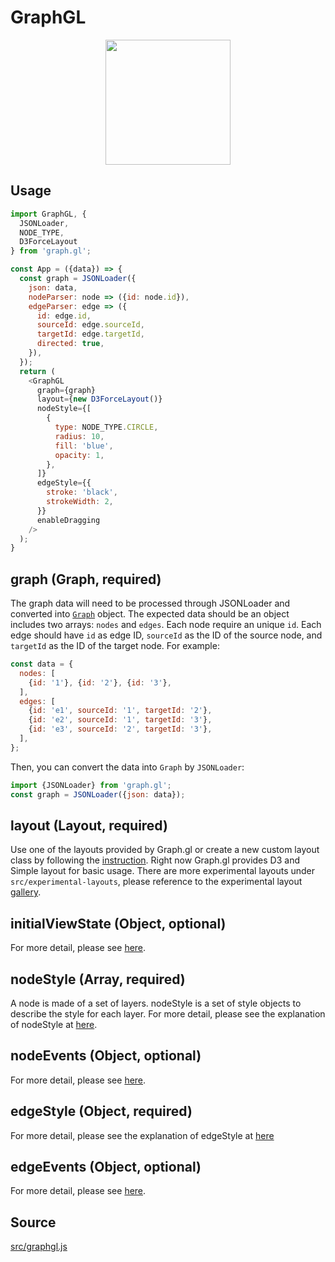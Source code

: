 # GraphGL

<p align="center">
  <img src="/graph.gl/gatsby/images/graph.png" height="200" />
</p>

## Usage

```js
import GraphGL, {
  JSONLoader,
  NODE_TYPE,
  D3ForceLayout
} from 'graph.gl';

const App = ({data}) => {
  const graph = JSONLoader({
    json: data,
    nodeParser: node => ({id: node.id}),
    edgeParser: edge => ({
      id: edge.id,
      sourceId: edge.sourceId,
      targetId: edge.targetId,
      directed: true,
    }),
  });
  return (
    <GraphGL
      graph={graph}
      layout={new D3ForceLayout()}
      nodeStyle={[
        {
          type: NODE_TYPE.CIRCLE,
          radius: 10,
          fill: 'blue',
          opacity: 1,
        },
      ]}
      edgeStyle={{
        stroke: 'black',
        strokeWidth: 2,
      }}
      enableDragging
    />
  );
}
```

## graph (Graph, required)
The graph data will need to be processed through JSONLoader and converted into [`Graph`](docs/api-reference/graph) object.  The expected data should be an object includes two arrays: `nodes` and `edges`. Each node require an unique `id`. Each edge should have `id` as edge ID, `sourceId` as the ID of the source node, and `targetId` as the ID of the target node. For example:
```js
const data = {
  nodes: [
    {id: '1'}, {id: '2'}, {id: '3'},
  ],
  edges: [
    {id: 'e1', sourceId: '1', targetId: '2'},
    {id: 'e2', sourceId: '1', targetId: '3'},
    {id: 'e3', sourceId: '2', targetId: '3'},
  ],
};
```

Then, you can convert the data into `Graph` by `JSONLoader`:
```js
import {JSONLoader} from 'graph.gl';
const graph = JSONLoader({json: data});
```

## layout (Layout, required)
Use one of the layouts provided by Graph.gl or create a new custom layout class by following the [instruction](/docs/advanced/custom-layout). Right now Graph.gl provides D3 and Simple layout for basic usage. There are more experimental layouts under `src/experimental-layouts`, please reference to the experimental layout [gallery](docs/experimental).

## initialViewState (Object, optional)
For more detail, please see [here](/docs/api-reference/viewport).

## nodeStyle (Array, required)

A node is made of a set of layers. nodeStyle is a set of style objects to describe the style for each layer.
For more detail, please see the explanation of nodeStyle at [here](docs/api-reference/node-style).

## nodeEvents (Object, optional)
For more detail, please see [here](/docs/api-reference/interactions).

## edgeStyle  (Object, required)

For more detail, please see the explanation of edgeStyle at [here](docs/api-reference/edge-style)

## edgeEvents (Object, optional)
For more detail, please see [here](docs/api-reference/interactions).

## Source
[src/graphgl.js](https://github.com/uber/graph.gl/blob/master/src/graphgl.js)
